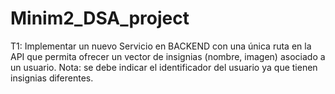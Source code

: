# Minim2_DSA_project
T1: Implementar un nuevo Servicio en BACKEND con una única ruta en la API que permita ofrecer un vector de insignias (nombre, imagen) asociado a un usuario. Nota: se debe indicar el identificador del usuario ya que tienen insignias diferentes.

